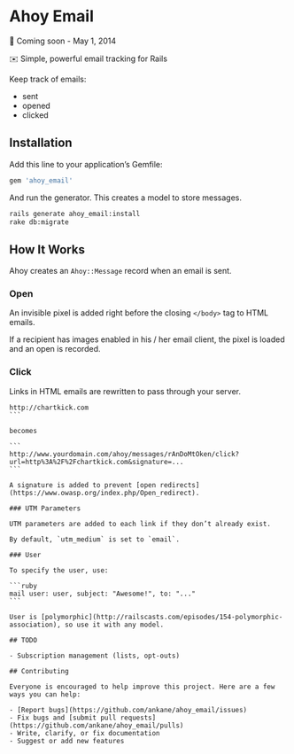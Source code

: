 # Ahoy Email

:construction: Coming soon - May 1, 2014

:envelope: Simple, powerful email tracking for Rails

Keep track of emails:

- sent
- opened
- clicked

## Installation

Add this line to your application’s Gemfile:

```ruby
gem 'ahoy_email'
```

And run the generator. This creates a model to store messages.

```sh
rails generate ahoy_email:install
rake db:migrate
```

## How It Works

Ahoy creates an `Ahoy::Message` record when an email is sent.

### Open

An invisible pixel is added right before the closing `</body>` tag to HTML emails.

If a recipient has images enabled in his / her email client, the pixel is loaded and an open is recorded.

### Click

Links in HTML emails are rewritten to pass through your server.

````
http://chartkick.com
```

becomes

```
http://www.yourdomain.com/ahoy/messages/rAnDoMtOken/click?url=http%3A%2F%2Fchartkick.com&signature=...
```

A signature is added to prevent [open redirects](https://www.owasp.org/index.php/Open_redirect).

### UTM Parameters

UTM parameters are added to each link if they don’t already exist.

By default, `utm_medium` is set to `email`.

### User

To specify the user, use:

```ruby
mail user: user, subject: "Awesome!", to: "..."
```

User is [polymorphic](http://railscasts.com/episodes/154-polymorphic-association), so use it with any model.

## TODO

- Subscription management (lists, opt-outs)

## Contributing

Everyone is encouraged to help improve this project. Here are a few ways you can help:

- [Report bugs](https://github.com/ankane/ahoy_email/issues)
- Fix bugs and [submit pull requests](https://github.com/ankane/ahoy_email/pulls)
- Write, clarify, or fix documentation
- Suggest or add new features
